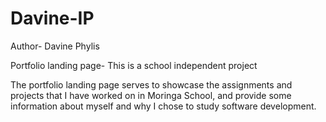 # Davine-IP

Author- Davine Phylis

Portfolio landing page- This is a school independent project

The portfolio landing page serves to showcase the assignments and projects that I have worked on in Moringa School, and provide some information about myself and why I chose to study software development.


